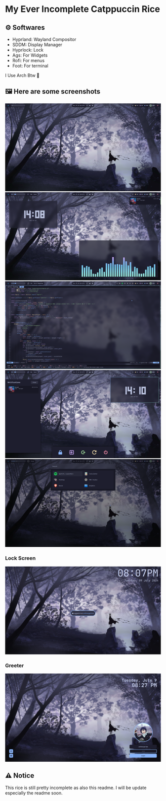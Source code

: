 # My Ever Incomplete Catppuccin Rice

## ⚙️ Softwares 

- Hyprland: Wayland Compositor
- SDDM: Display Manager
- Hyprlock: Lock
- Ags: For Widgets
- Rofi: For menus
- Foot: For terminal

I Use Arch Btw 🤭

## 🖼️ Here are some screenshots

![[Screenshot 1]](assets/1.png)
![[Screenshot 2]](assets/2.png)
![[Screenshot 3]](assets/3.png)
![[Screenshot 4]](assets/4.png)
![[Screenshot 5]](assets/5.png)

### Lock Screen
![[Lock Screen]](assets/lock.png)

### Greeter
![[Greeter]](assets/greeter.png)

## ⚠️ Notice 

This rice is still pretty incomplete as also this readme.
I will be update especially the readme soon.
